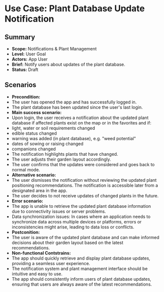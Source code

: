 # Use Case: Plant Database Update Notification

## Summary

- **Scope:** Notifications & Plant Management 
- **Level:** User Goal
- **Actors:** App User
- **Brief:** Notify users about updates of the plant database.
- **Status:** Draft

## Scenarios

- **Precondition:**
 - The user has opened the app and has successfully logged in.
 - The plant database has been updated since the user's last login.
- **Main success scenario:**
 - Upon login, the user receives a notification about the updated plant database if affected plants exist on the map or in the favorites and if:
  - light, water or soil requirements changed
  - edible status changed
  - warning was added (in plant database), e.g. "weed potential"
  - dates of sowing or raising changed
  - companions changed
 - The notification highlights plants that have changed.
 - The user adjusts their garden layout accordingly.
 - The user confirms that the updates were considered and goes back to normal mode.
- **Alternative scenario:**
 - The user dismisses the notification without reviewing the updated plant positioning recommendations. The notification is accessible later from a designated area in the app.
 - The user decides to not receive updates of changed plants in the future. 
- **Error scenario:**
 - The app is unable to retrieve the updated plant database information due to connectivity issues or server problems. 
 - Data synchronization issues: In cases where an application needs to synchronize data across multiple devices or platforms, errors or inconsistencies might arise, leading to data loss or conflicts.
- **Postconition:**
 - The user is aware of the updated plant database and can make informed decisions about their garden layout based on the latest recommendations.
- **Non-functional Contstrains:**
 - The app should quickly retrieve and display plant database updates, providing a seamless user experience.
 - The notification system and plant management interface should be intuitive and easy to use.
 - The app should consistently inform users of plant database updates, ensuring that users are always aware of the latest recommendations.

